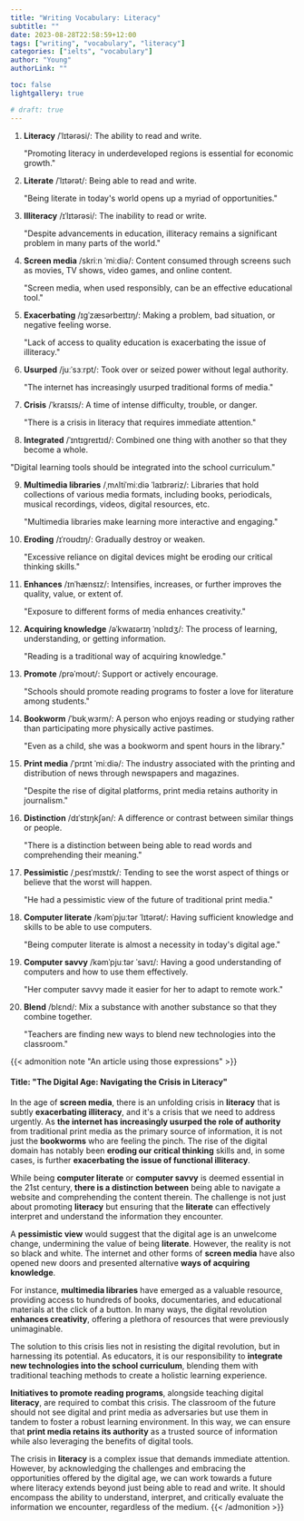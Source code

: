 ```yaml
---
title: "Writing Vocabulary: Literacy"
subtitle: ""
date: 2023-08-28T22:58:59+12:00
tags: ["writing", "vocabulary", "literacy"]
categories: ["ielts", "vocabulary"]
author: "Young"
authorLink: ""

toc: false
lightgallery: true

# draft: true
---
```


1. **Literacy** /ˈlɪtərəsi/: The ability to read and write.

   "Promoting literacy in underdeveloped regions is essential for economic growth."

2. **Literate** /ˈlɪtərət/: Being able to read and write.
   
   "Being literate in today's world opens up a myriad of opportunities."

3. **Illiteracy** /ɪˈlɪtərəsi/: The inability to read or write.
   
   "Despite advancements in education, illiteracy remains a significant problem in many parts of the world."

4. **Screen media** /skriːn ˈmiːdiə/: Content consumed through screens such as movies, TV shows, video games, and online content.
   
   "Screen media, when used responsibly, can be an effective educational tool."

5. **Exacerbating** /ɪgˈzæsərbeɪtɪŋ/: Making a problem, bad situation, or negative feeling worse.
   
   "Lack of access to quality education is exacerbating the issue of illiteracy."

6. **Usurped** /juːˈsɜːrpt/: Took over or seized power without legal authority.
   
   "The internet has increasingly usurped traditional forms of media."

7. **Crisis** /ˈkraɪsɪs/: A time of intense difficulty, trouble, or danger.
   
   "There is a crisis in literacy that requires immediate attention."

8.  **Integrated** /ˈɪntɪgreɪtɪd/: Combined one thing with another so that they become a whole.
   
   "Digital learning tools should be integrated into the school curriculum."

9.  **Multimedia libraries** /ˌmʌltiˈmiːdiə ˈlaɪbrəriz/: Libraries that hold collections of various media formats, including books, periodicals, musical recordings, videos, digital resources, etc.
    
    "Multimedia libraries make learning more interactive and engaging."

10. **Eroding** /ɪˈroʊdɪŋ/: Gradually destroy or weaken.
    
    "Excessive reliance on digital devices might be eroding our critical thinking skills."

11. **Enhances** /ɪnˈhænsɪz/: Intensifies, increases, or further improves the quality, value, or extent of.
    
    "Exposure to different forms of media enhances creativity."

12. **Acquiring knowledge** /əˈkwaɪərɪŋ ˈnɒlɪdʒ/: The process of learning, understanding, or getting information.
    
    "Reading is a traditional way of acquiring knowledge."

13. **Promote** /prəˈmoʊt/: Support or actively encourage.
    
    "Schools should promote reading programs to foster a love for literature among students."

14. **Bookworm** /ˈbʊkˌwɜrm/: A person who enjoys reading or studying rather than participating more physically active pastimes. 
    
    "Even as a child, she was a bookworm and spent hours in the library."

15. **Print media** /ˈprɪnt ˈmiːdiə/: The industry associated with the printing and distribution of news through newspapers and magazines.
    
    "Despite the rise of digital platforms, print media retains authority in journalism."

16. **Distinction** /dɪˈstɪŋkʃən/: A difference or contrast between similar things or people.
    
    "There is a distinction between being able to read words and comprehending their meaning."

17. **Pessimistic** /ˌpesɪˈmɪstɪk/: Tending to see the worst aspect of things or believe that the worst will happen.
    
    "He had a pessimistic view of the future of traditional print media."

18. **Computer literate** /kəmˈpjuːtər ˈlɪtərət/: Having sufficient knowledge and skills to be able to use computers.
    
    "Being computer literate is almost a necessity in today's digital age."

19. **Computer savvy** /kəmˈpjuːtər ˈsavɪ/: Having a good understanding of computers and how to use them effectively.
    
    "Her computer savvy made it easier for her to adapt to remote work."

20. **Blend** /blɛnd/: Mix a substance with another substance so that they combine together.
    
    "Teachers are finding new ways to blend new technologies into the classroom."

{{< admonition note "An article using those expressions" >}}
#### Title: "The Digital Age: Navigating the Crisis in Literacy"

In the age of **screen media**, there is an unfolding crisis in **literacy** that is subtly **exacerbating illiteracy**, and it's a crisis that we need to address urgently. As **the internet has increasingly usurped the role of authority** from traditional print media as the primary source of information, it is not just the **bookworms** who are feeling the pinch. The rise of the digital domain has notably been **eroding our critical thinking** skills and, in some cases, is further **exacerbating the issue of functional illiteracy**.

While being **computer literate** or **computer savvy** is deemed essential in the 21st century, **there is a distinction between** being able to navigate a website and comprehending the content therein. The challenge is not just about promoting **literacy** but ensuring that the **literate** can effectively interpret and understand the information they encounter.

A **pessimistic view** would suggest that the digital age is an unwelcome change, undermining the value of being **literate**. However, the reality is not so black and white. The internet and other forms of **screen media** have also opened new doors and presented alternative **ways of acquiring knowledge**.

For instance, **multimedia libraries** have emerged as a valuable resource, providing access to hundreds of books, documentaries, and educational materials at the click of a button. In many ways, the digital revolution **enhances creativity**, offering a plethora of resources that were previously unimaginable.

The solution to this crisis lies not in resisting the digital revolution, but in harnessing its potential. As educators, it is our responsibility to **integrate new technologies into the school curriculum**, blending them with traditional teaching methods to create a holistic learning experience.

**Initiatives to promote reading programs**, alongside teaching digital **literacy**, are required to combat this crisis. The classroom of the future should not see digital and print media as adversaries but use them in tandem to foster a robust learning environment. In this way, we can ensure that **print media retains its authority** as a trusted source of information while also leveraging the benefits of digital tools.

The crisis in **literacy** is a complex issue that demands immediate attention. However, by acknowledging the challenges and embracing the opportunities offered by the digital age, we can work towards a future where literacy extends beyond just being able to read and write. It should encompass the ability to understand, interpret, and critically evaluate the information we encounter, regardless of the medium.
{{< /admonition >}}